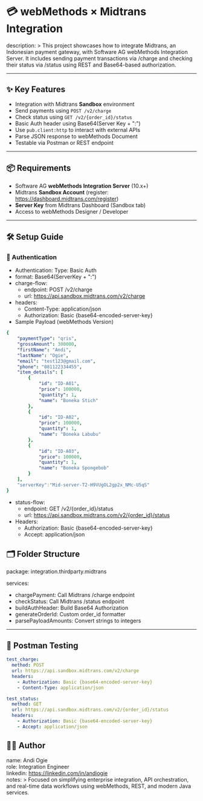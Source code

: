 # 💳 webMethods × Midtrans Integration

description: >
  This project showcases how to integrate Midtrans, an Indonesian payment gateway,
  with Software AG webMethods Integration Server. It includes sending payment
  transactions via /charge and checking their status via /status using REST and
  Base64-based authorization.

---

## ✨ Key Features

- Integration with Midtrans **Sandbox** environment
- Send payments using `POST /v2/charge`
- Check status using `GET /v2/{order_id}/status`
- Basic Auth header using Base64(Server Key + ":")
- Use `pub.client:http` to interact with external APIs
- Parse JSON response to webMethods Document
- Testable via Postman or REST endpoint

---

## 📦 Requirements

- Software AG **webMethods Integration Server** (10.x+)
- Midtrans **Sandbox Account** (register: https://dashboard.midtrans.com/register)
- **Server Key** from Midtrans Dashboard (Sandbox tab)
- Access to webMethods Designer / Developer

---

## 🛠️ Setup Guide

### 🔐 Authentication
- Authentication: Type: Basic Auth
- format: Base64(ServerKey + ":")
- charge-flow:
  - endpoint: POST /v2/charge
  - url: https://api.sandbox.midtrans.com/v2/charge
- headers:
  - Content-Type: application/json
  - Authorization: Basic {base64-encoded-server-key}
- Sample Payload (webMethods Version)
```yaml  
{
    "paymentType": "qris",
    "grossAmount": 300000,
    "firstName": "Andi",
    "lastName": "Ogie",
    "email": "test123@gmail.com",
    "phone": "081122334455",
    "item_details": [
        {
            "id": "ID-A01",
            "price": 100000,
            "quantity": 1,
            "name": "Boneka Stich"
        },
        {
            "id": "ID-A02",
            "price": 100000,
            "quantity": 1,
            "name": "Boneka Labubu"
        },
        {
            "id": "ID-A03",
            "price": 100000,
            "quantity": 1,
            "name": "Boneka Spongebob"
        }
    ],
    "serverKey":"Mid-server-T2-H9VUgOL2gp2x_NMc-U5qS"
}
```

- status-flow:
  - endpoint: GET /v2/{order_id}/status
  - url: https://api.sandbox.midtrans.com/v2/{order_id}/status
- Headers:
  - Authorization: Basic {base64-encoded-server-key}
  - Accept: application/json
  

## 🗂 Folder Structure

package: integration.thirdparty.midtrans

services:
  - chargePayment: Call Midtrans /charge endpoint
  - checkStatus: Call Midtrans /status endpoint
  - buildAuthHeader: Build Base64 Authorization
  - generateOrderId: Custom order_id formatter
  - parsePayloadAmounts: Convert strings to integers

---

## 🧪 Postman Testing

```yaml
test_charge:
  method: POST
  url: https://api.sandbox.midtrans.com/v2/charge
  headers:
    - Authorization: Basic {base64-encoded-server-key}
    - Content-Type: application/json

test_status:
  method: GET
  url: https://api.sandbox.midtrans.com/v2/{order_id}/status
  headers:
    - Authorization: Basic {base64-encoded-server-key}
    - Accept: application/json
```

## 🙋‍♂️ Author

name: Andi Ogie  
role: Integration Engineer  
linkedin: https://linkedin.com/in/andiogie  
notes: >
  Focused on simplifying enterprise integration, API orchestration, and 
  real-time data workflows using webMethods, REST, and modern Java services.

